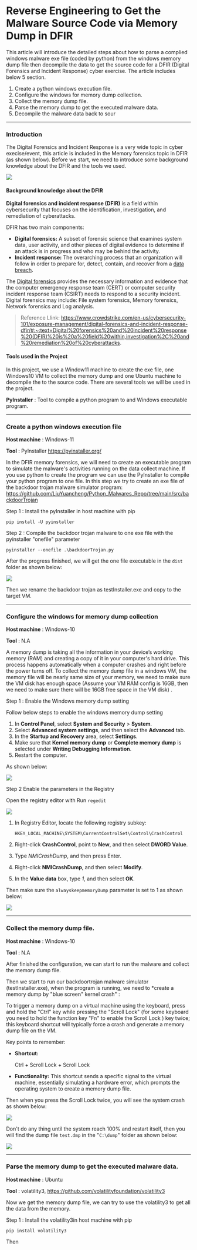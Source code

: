 # Reverse Engineering to Get the Malware Source Code via Memory Dump in DFIR

This article will introduce the detailed steps about how to parse a complied windows malware exe file (coded by python) from the windows memory dump file then decompile the data to get the source code for a DFIR (Digital Forensics and Incident Response) cyber exercise. The article includes below 5 section.

1. Create a python windows execution file. 
2. Configure the windows for memory dump collection. 
3. Collect the memory dump file. 
4. Parse the memory dump to get the executed malware data. 
5. Decompile the malware data back to sour



------

### Introduction

The Digital Forensics and Incident Response is a very wide topic in cyber execise/event, this article is included in the Memory forensics topic in DFIR (as shown below). Before we start, we need to introduce some background knowledge about the DFIR and the tools we used. 

![](img/s_02.jpg)

#### Background knowledge about the DFIR

**Digital forensics and incident response (DFIR)** is a field within cybersecurity that focuses on the identification, investigation, and remediation of cyberattacks.

DFIR has two main components:

- **Digital forensics:** A subset of forensic science that examines system data, user activity, and other pieces of digital evidence to determine if an attack is in progress and who may be behind the activity.
- **Incident response:** The overarching process that an organization will follow in order to prepare for, detect, contain, and recover from a [data breach](https://www.crowdstrike.com/en-us/cybersecurity-101/cyberattacks/data-breach/).

The [Digital forensics](https://www.crowdstrike.com/en-us/cybersecurity-101/data-protection/digital-forensics/) provides the necessary information and evidence that the computer emergency response team (CERT) or computer security incident response team (CSIRT) needs to respond to a security incident. Digital forensics may include: File system forensics, Memory forensics, Network forensics and Log analysis.

> Reference Llink: https://www.crowdstrike.com/en-us/cybersecurity-101/exposure-management/digital-forensics-and-incident-response-dfir/#:~:text=Digital%20forensics%20and%20incident%20response%20(DFIR)%20is%20a%20field%20within,investigation%2C%20and%20remediation%20of%20cyberattacks.



#### Tools used in the Project

In this project, we use a Window11 machine to create the exe file, one Windows10 VM to collect the memory dump and one Ubuntu machine to decompile the to the source code. There are several tools we will be used in the project.

**PyInstaller** : Tool to compile a python program to and Windows executable program. 



------

### Create a python windows execution file

**Host machine** : Windows-11

**Tool** : PyInstaller https://pyinstaller.org/

In the DFIR memory forensics, we will need to create an executable program to simulate the malware's activities running on the data collect machine. If you use python to create the program we can use the PyInstaller to compile your python program to one file. In this step we try to create an exe file of the backdoor trojan malware simulator program: https://github.com/LiuYuancheng/Python_Malwares_Repo/tree/main/src/backdoorTrojan

Step 1 :  Install the pyInstaller in host machine with pip

```
pip install -U pyinstaller
```

Step 2 :  Compile the backdoor trojan malware to one exe file with the pyinstaller "onefile" parameter

```
pyinstaller --onefile .\backdoorTrojan.py
```

After the progress finished, we will get the one file executable in the `dist` folder as shown below:

![](img/s_03.jpg)

Then we rename the backdoor trojan as testInstaller.exe and copy to the target VM.



------

### Configure the windows for memory dump collection

**Host machine** : Windows-10

**Tool** : N.A 

A memory dump is taking all the information in your device’s working memory (RAM) and creating a copy of it in your computer's hard drive. This process happens automatically when a computer crashes and right before the power turns off. To collect the memory dump file in a windows VM, the memory file will be nearly same size of your memory, we need to make sure the VM disk has enough space (Assume your VM RAM config is 16GB, then we need to make sure there will be 16GB free space in the VM disk) . 

Step 1 : Enable the Windows memory dump setting

Follow below steps to enable the windows memory dump setting

1. In **Control Panel**, select **System and Security** > **System**.
2. Select **Advanced system settings**, and then select the **Advanced** tab.
3. In the **Startup and Recovery** area, select **Settings**.
4. Make sure that **Kernel memory dump** or **Complete memory dump** is selected under **Writing Debugging Information**.
5. Restart the computer.

As shown below: 

![](img/s_04.png)

Step 2 Enable the parameters in the Registry 

Open the registry editor with Run `regedit`

![](img/s_05.png)

1. In Registry Editor, locate the following registry subkey:

   `HKEY_LOCAL_MACHINE\SYSTEM\CurrentControlSet\Control\CrashControl`

2. Right-click **CrashControl**, point to **New**, and then select **DWORD Value**.

3. Type *NMICrashDump*, and then press Enter.

4. Right-click **NMICrashDump**, and then select **Modify**.

5. In the **Value data** box, type *1*, and then select **OK**.

Then make sure the `alwayskeepmemoryDump` parameter is set to 1 as shown below:

![](img/s_06.png)



------

### Collect the memory dump file. 

**Host machine** : Windows-10

**Tool** : N.A 

After finished the configuration, we can start to run the malware and collect the memory dump file.

Then we start to run our backdoortrojan malware simulator (testInstaller.exe), when the program is running,  we need to *create a memory dump by "blue screen" kernel crash"  : 

To trigger a memory dump on a virtual machine using the keyboard, press and hold the "Ctrl" key while pressing the "Scroll Lock" (for some keyboard you need to hold the function key "Fn" to enable the Scroll Lock ) key twice; this keyboard shortcut will typically force a crash and generate a memory dump file on the VM. 

Key points to remember:

- **Shortcut:** 

  Ctrl + Scroll Lock + Scroll Lock 

- **Functionality:** This shortcut sends a specific signal to the virtual machine, essentially simulating a hardware error, which prompts the operating system to create a memory dump file. 

Then when you press the Scroll Lock twice, you will see the system crash as shown below:

![](img/s_07.png)

Don't do any thing until the system reach 100% and restart itself, then you will find the dump file `test.dmp` in the "`C:\dump`" folder as shown below:

![](img/s_08.png)



------

### Parse the memory dump to get the executed malware data. 

**Host machine** : Ubuntu

**Tool** : volatility3, https://github.com/volatilityfoundation/volatility3

Now we get the memory dump file, we can try to use the volatility3 to get all the data from the memory.

Step 1 :  Install the volatility3in host machine with pip

```
pip install volatility3
```

Then 